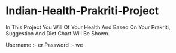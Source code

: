 # Indian-Health-Prakriti-Project
In This Project You Will Of Your Health And Based On Your Prakriti, Suggestion And Diet Chart Will Be Shown. 

Username :- er
Password :- we
